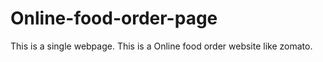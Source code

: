 # Online-food-order-page
This is a single webpage.
This is a Online food order website like zomato.
